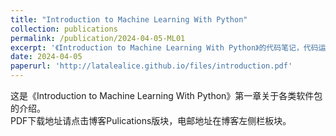```yaml
---
title: "Introduction to Machine Learning With Python"
collection: publications
permalink: /publication/2024-04-05-ML01
excerpt: '《Introduction to Machine Learning With Python》的代码笔记，代码运行版本：Python3.12.7、Pycharm2024.2.4(Professional Edition)、Anaconda24.9.2'
date: 2024-04-05
paperurl: 'http://latalealice.github.io/files/introduction.pdf'
---
```


这是《Introduction to Machine Learning With Python》第一章关于各类软件包的介绍。  
PDF下载地址请点击博客Pulications版块，电邮地址在博客左侧栏板块。
